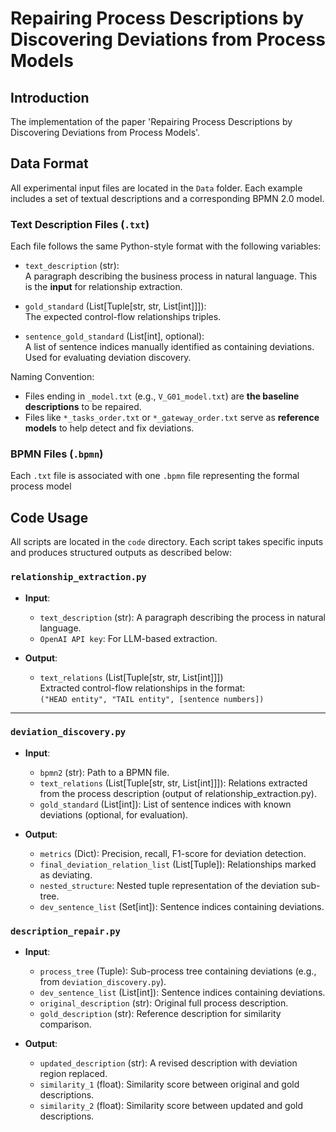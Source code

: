 # Repairing Process Descriptions by Discovering Deviations from Process Models

## Introduction
The implementation of the paper 'Repairing Process Descriptions by Discovering Deviations from Process Models'.

## Data Format

All experimental input files are located in the `Data` folder. Each example includes a set of textual descriptions and a corresponding BPMN 2.0 model.

### Text Description Files (`.txt`)

Each file follows the same Python-style format with the following variables:

- `text_description` (str):  
  A paragraph describing the business process in natural language. This is the **input** for relationship extraction.

- `gold_standard` (List[Tuple[str, str, List[int]]]):  
  The expected control-flow relationships triples.

- `sentence_gold_standard` (List[int], optional):  
  A list of sentence indices manually identified as containing deviations. Used for evaluating deviation discovery.

Naming Convention:
- Files ending in `_model.txt` (e.g., `V_G01_model.txt`) are **the baseline descriptions** to be repaired.
- Files like `*_tasks_order.txt` or `*_gateway_order.txt` serve as **reference models** to help detect and fix deviations.

### BPMN Files (`.bpmn`)

Each `.txt` file is associated with one `.bpmn` file representing the formal process model
## Code Usage

All scripts are located in the `code` directory. Each script takes specific inputs and produces structured outputs as described below:

### `relationship_extraction.py`

- **Input**:
  - `text_description` (str): A paragraph describing the process in natural language.
  - `OpenAI API key`: For LLM-based extraction.

- **Output**:
  - `text_relations` (List[Tuple[str, str, List[int]]])  
    Extracted control-flow relationships in the format:  
    `("HEAD entity", "TAIL entity", [sentence numbers])`

---

### `deviation_discovery.py`

- **Input**:
  - `bpmn2` (str): Path to a BPMN file.
  - `text_relations` (List[Tuple[str, str, List[int]]]): Relations extracted from the process description (output of relationship_extraction.py).
  - `gold_standard` (List[int]): List of sentence indices with known deviations (optional, for evaluation).

- **Output**:
  - `metrics` (Dict): Precision, recall, F1-score for deviation detection.
  - `final_deviation_relation_list` (List[Tuple]): Relationships marked as deviating.
  - `nested_structure`: Nested tuple representation of the deviation sub-tree.
  - `dev_sentence_list` (Set[int]): Sentence indices containing deviations.


### `description_repair.py`

- **Input**:
  - `process_tree` (Tuple): Sub-process tree containing deviations (e.g., from `deviation_discovery.py`).
  - `dev_sentence_list` (List[int]): Sentence indices containing deviations.
  - `original_description` (str): Original full process description.
  - `gold_description` (str): Reference description for similarity comparison.

- **Output**:
  - `updated_description` (str): A revised description with deviation region replaced.
  - `similarity_1` (float): Similarity score between original and gold descriptions.
  - `similarity_2` (float): Similarity score between updated and gold descriptions.

